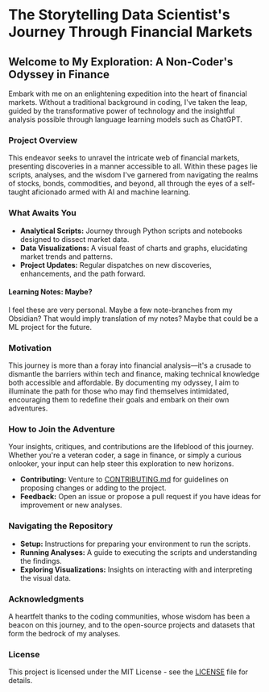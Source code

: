# The Storytelling Data Scientist's Journey Through Financial Markets
## Welcome to My Exploration: A Non-Coder's Odyssey in Finance

Embark with me on an enlightening expedition into the heart of financial markets. Without a traditional background in coding, I've taken the leap, guided by the transformative power of technology and the insightful analysis possible through language learning models such as ChatGPT.

### Project Overview

This endeavor seeks to unravel the intricate web of financial markets, presenting discoveries in a manner accessible to all. Within these pages lie scripts, analyses, and the wisdom I've garnered from navigating the realms of stocks, bonds, commodities, and beyond, all through the eyes of a self-taught aficionado armed with AI and machine learning.

### What Awaits You

- **Analytical Scripts:** Journey through Python scripts and notebooks designed to dissect market data.
- **Data Visualizations:** A visual feast of charts and graphs, elucidating market trends and patterns.
- **Project Updates:** Regular dispatches on new discoveries, enhancements, and the path forward.

#### Learning Notes: Maybe?
I feel these are very personal. Maybe a few note-branches from my Obsidian? That would imply translation of my notes? Maybe that could be a ML project for the future.

### Motivation

This journey is more than a foray into financial analysis—it's a crusade to dismantle the barriers within tech and finance, making technical knowledge both accessible and affordable. By documenting my odyssey, I aim to illuminate the path for those who may find themselves intimidated, encouraging them to redefine their goals and embark on their own adventures.

### How to Join the Adventure

Your insights, critiques, and contributions are the lifeblood of this journey. Whether you're a veteran coder, a sage in finance, or simply a curious onlooker, your input can help steer this exploration to new horizons.

- **Contributing:** Venture to [CONTRIBUTING.md](CONTRIBUTING.md) for guidelines on proposing changes or adding to the project.
- **Feedback:** Open an issue or propose a pull request if you have ideas for improvement or new analyses.

### Navigating the Repository

- **Setup:** Instructions for preparing your environment to run the scripts.
- **Running Analyses:** A guide to executing the scripts and understanding the findings.
- **Exploring Visualizations:** Insights on interacting with and interpreting the visual data.

### Acknowledgments

A heartfelt thanks to the coding communities, whose wisdom has been a beacon on this journey, and to the open-source projects and datasets that form the bedrock of my analyses.

### License

This project is licensed under the MIT License - see the [LICENSE](LICENSE) file for details.
